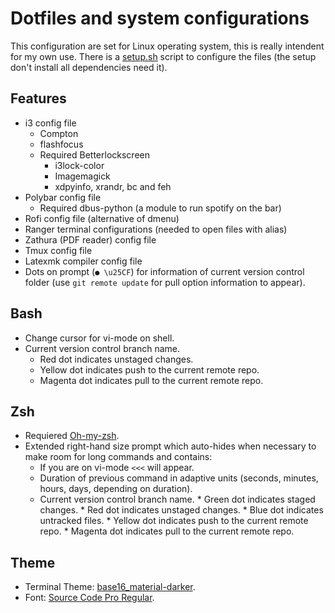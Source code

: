 # Dotfiles and system configurations

This configuration are set for Linux operating system, this is really intendent for my own use.  There is a [setup.sh](https://github.com/fredo0522/Dotfiles/blob/master/setup.sh) script to configure the files (the setup don't install all dependencies need it).

## Features
  * i3 config file
    * Compton
    * flashfocus
    * Required Betterlockscreen
        * i3lock-color
        * Imagemagick
        * xdpyinfo, xrandr, bc and feh
  * Polybar config file
    * Required dbus-python (a module to run spotify on the bar)
  * Rofi config file (alternative of dmenu)
  * Ranger terminal configurations (needed to open files with alias)
  * Zathura (PDF reader) config file
  * Tmux config file
  * Latexmk compiler config file
  * Dots on prompt (`● \u25CF`) for information of current version control folder (use `git remote update` for pull option information to appear).

## Bash
   * Change cursor for vi-mode on shell.
   * Current version control branch name.
       * Red dot indicates unstaged changes.
   	   * Yellow dot indicates push to the current remote repo.
   	   * Magenta dot indicates pull to the current remote repo.
   

## Zsh
  * Requiered [Oh-my-zsh](https://github.com/robbyrussell/oh-my-zsh).
  * Extended right-hand size prompt which auto-hides when necessary to make room for long commands and contains:
      * If you are on vi-mode `<<<` will appear.
      * Duration of previous command in adaptive units (seconds, minutes, hours, days, depending on duration).
      * Current version control branch name.
	  		* Green dot indicates staged changes.
          	* Red dot indicates unstaged changes.
         	* Blue dot indicates untracked files.
          	* Yellow dot indicates push to the current remote repo.
          	* Magenta dot indicates pull to the current remote repo.

## Theme
   * Terminal Theme: [base16_material-darker](https://github.com/chriskempson/base16-shell).
   * Font: [Source Code Pro Regular](https://github.com/adobe-fonts/source-code-pro).

